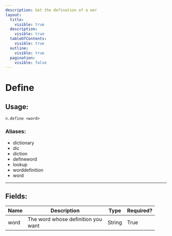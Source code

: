 ```yaml
---
description: Get the defination of a wor
layout:
  title:
    visible: true
  description:
    visible: true
  tableOfContents:
    visible: true
  outline:
    visible: true
  pagination:
    visible: false
---
```


# Define

## Usage:

```
n.define <word>
```

### Aliases:

* dictionary
* dic
* diction
* defineword
* lookup
* worddefinition
* word

***

## Fields:

<table><thead><tr><th>Name</th><th width="234">Description</th><th>Type</th><th>Required?</th></tr></thead><tbody><tr><td>word</td><td>The word whose definition you want</td><td>String</td><td>True</td></tr></tbody></table>

